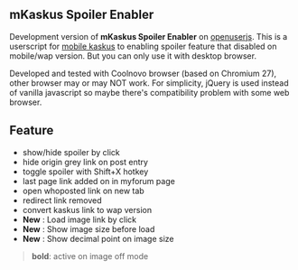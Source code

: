 ## mKaskus Spoiler Enabler

Development version of **mKaskus Spoiler Enabler** on [openuserjs](https://openuserjs.org/scripts/zackad/mKaskus_Spoiler_Enabler). This is a userscript for [mobile kaskus](http://m.kaskus.co.id) to enabling spoiler feature that disabled on mobile/wap version. But you can only use it with desktop browser.

Developed and tested with Coolnovo browser (based on Chromium 27), other browser may or may NOT work. For simplicity, jQuery is used instead of vanilla javascript so maybe there's compatibility problem with some web browser.

## Feature

- show/hide spoiler by click
- hide origin grey link on post entry
- toggle spoiler with Shift+X hotkey
- last page link added on in myforum page
- open whoposted link on new tab
- redirect link removed
- convert kaskus link to wap version
- **New** : Load image link by click
- **New** : Show image size before load
- **New** : Show decimal point on image size

> **bold**: active on image off mode